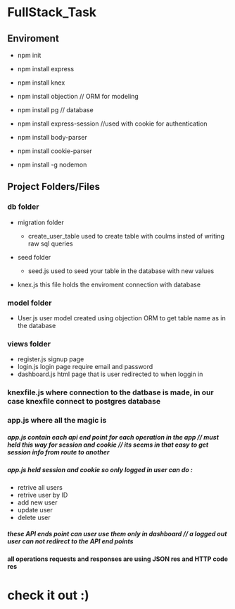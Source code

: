 # FullStack_Task
## Enviroment
* npm init

* npm install express

* npm install knex

* npm install objection // ORM for modeling

* npm install pg // database 

* npm install express-session //used with cookie for authentication

* npm install body-parser

* npm install cookie-parser

* npm install -g nodemon

## Project Folders/Files

### db folder
* migration folder
    * create_user_table  used to create table  with coulms insted of writing raw sql queries

* seed folder
    * seed.js  used to seed your table in the database with new values
    
* knex.js this file holds the enviroment connection with database

### model folder
* User.js   user model created using objection ORM to get table name as in the database

### views folder
* register.js signup page 
* login.js  login page require email and password
* dashboard.js  html page that is user redirected to when loggin in

### knexfile.js  where connection to the datbase is made, in our case knexfile connect to postgres database

### app.js  where all the magic is 
##### app.js contain each api end point for each operation in the app // must held this way for session and cookie // its seems in that easy to get session info from route to another 
##### app.js held session and cookie so only logged in user can do :
* retrive all users 
* retrive user by ID 
* add new user 
* update user 
* delete user 
##### these API ends point can user use them only in dashboard // a logged out user can not redirect to the API end points
#### all operations requests and responses are using JSON res and HTTP code res 

# check it out :)

